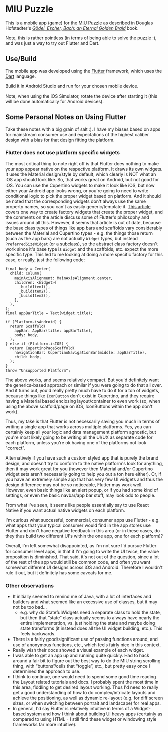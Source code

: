 # MIU Puzzle

This is a mobile app (game) for the [MIU Puzzle](https://en.wikipedia.org/wiki/MU_puzzle) as described in Douglas Hofstadter's _[Gödel, Escher, Bach: an Eternal Golden Braid](https://en.wikipedia.org/wiki/G%C3%B6del,_Escher,_Bach)_ book.

Note, this is rather pointless (in terms of being able to solve the puzzle :), and was just a way to try out Flutter and Dart.

## Use/Build

The mobile app was developed using the [Flutter](https://flutter.io) framework, which uses the [Dart](https://www.dartlang.org/) language.

Build it in Android Studio and run for your chosen mobile device.

Note, when using the iOS Simulator, rotate the device after starting it (this will be done automatically for Android devices).


## Some Personal Notes on Using Flutter

Take these notes with a big grain of salt :).  I have my biases based on apps for mainstream consumer use and expectations of the highest caliber design with a bias for that design fitting the platform.


### Flutter does not use platform specific widgets

The most critical thing to note right off is that Flutter does nothing to make your app appear native on the respective platform. It draws its own widgets. It uses the Material design/style by default, which clearly is NOT what an iOS app should look like. So, that works great on Android, but not good for iOS. You can use the Cupertino widgets to make it look like iOS, but now either your Android app looks wrong, or you're going to need to write conditional logic to pick the proper widget based on platform. And it should be noted that the corresponding widgets don't always use the same property names, so you can't as easily generic/template it. [This article](https://medium.com/flutter-io/do-flutter-apps-dream-of-platform-aware-widgets-7d7ed7b4624d) covers one way to create factory widgets that create the proper widget, and the comments on the article discuss some of Flutter's philosophy and issues around all this. However, it seems that article is out of date, because the base class types of things like app bars and scaffolds vary considerably between the Material and Cupertino types - e.g. the things those return (such as the app bars) are not actually `Widget` types, but instead `PreferredSizeWidget` (or a subclass), so the abstract class factory doesn't work since it's base type is `Widget` and the scaffolds, etc. expect the more specific type. This led to me looking at doing a more specific factory for this case, or really, just the following code:

```
final body = Center(
  child: Column(
    mainAxisAlignment: MainAxisAlignment.center,
    children: <Widget>[
      _buildItem1(),
      _buildItem2(),
      _buildItem3(),
    ],
  ),
);
final appBarTitle = Text(widget.title);

if (Platform.isAndroid) {
  return Scaffold(
    appBar: AppBar(title: appBarTitle),
    body: body,
  );
} else if (Platform.isIOS) {
  return CupertinoPageScaffold(
    navigationBar: CupertinoNavigationBar(middle: appBarTitle),
    child: body,
  );
}
throw "Unsupported Platform";

```

The above works, and seems relatively compact. But you'd definitely want the generics-based approach or similar if you were going to do that all over. And it turns out, you'd really pretty much have to do it for a ton of widgets, because things like `IconButton` don't exist in Cupertino, and they require having a Material based enclosing layout/container to even work (so, when using the above scaffold/page on iOS, IconButtons within the app don't work).

Thus, my take is that Flutter is not necessarily saving you much in terms of writing a single app that works across multiple platforms. Yes, you can certainly keep all your logic and data management platform agnostic, but you're most likely going to be writing all the UI/UX as separate code for each platform, unless you're ok having one of the platforms not look "correct".

 Alternatively if you have such a custom styled app that is purely the brand design, and doesn't try to conform to the native platform's look for anything, then it may work great for you (however then Material and/or Cupertino widget sets aren't necessarily going to help you out a ton here either). Or, if you have an extremely simple app that has very few UI widgets and thus the design difference may not be so noticeable, Flutter may work well. However, even basic things like an alert popup, or if you had some kind of settings, or even the basic navbar/app bar stuff, may look odd to people.

From what I've seen, it seems like people essentially say to use React Native if you want actual native widgets on each platform.

I'm curious what successful, commercial, consumer apps use Flutter - e.g. what apps that your typical consumer would find in the app stores use Flutter and don't have negative feedback in this area (or in these cases, do they thus build two different UI's within the one app, one for each platform)?

Overall, I'm left somewhat disappointed, as I'm not sure I'd pursue Flutter for consumer level apps, in that if I'm going to write the UI twice, the value proposition is diminished. That said, it's not out of the question, since a lot of the rest of the app would still be common code, and often you want somewhat different UI designs across iOS and Android. Therefore I wouldn't rule it out, but it definitely has some caveats for me.

### Other observations

* It initially seemed to remind me of Java, with a lot of interfaces and builders and what seemed like an excessive use of classes, but it may not be too bad...
    * e.g. why do StatefulWidgets need a separate class to hold the state, but then that “state” class actually seems to always have nearly the entire implementation, vs. just holding the state and maybe doing state transforms (it instead does all the UI widget building, etc.). This feels backwards.
* There is a fairly good/significant use of passing functions around, and use of anonymous functions, etc., which feels fairly nice in this context.
* Really wish their docs showed a visual example of each widget.
* I was able to get an app up and running quite quickly. Had to hack around a fair bit to figure out the best way to do the MIU string scrolling thing, with “buttons”/cells that “toggle”, etc., but pretty easy once I determined the approach to use.
* I think to continue, one would need to spend some good time reading the Layout related tutorials and docs. I probably spent the most time in this area, fiddling to get desired layout working. Thus I'd need to really get a good understanding of how to do complex/intricate layouts and achieve the positioning, as well as dynamic re-layout (e.g. for diff screen sizes, or when switching between portrait and landscape) for real apps.
* In general, I'd say Flutter is relatively intuitive in terms of a Widget-based system and how I think about building UI heavy apps (certainly as compared to using HTML - I still find these widget or windowing style frameworks far more intuitive).
